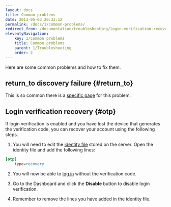 ```yaml
---
layout: docs
title: Common problems
date: 2013-05-03 20:33:12
permalink: /docs/1/common-problems/
redirect_from: /documentation/troubleshooting/login-verification-recovery/
eleventyNavigation:
    key: 1/Common problems
    title: Common problems
    parent: 1/Troubleshooting
    order: 2
---
```


Here are some common problems and how to fix them.

## return_to discovery failure    {#return_to}

This is so common there is a [specific page](/docs/1/return_to) for this problem.

## Login verification recovery   {#otp}

If login verification is enabled and you have lost the device that generates the verification code, you can recover your account using the following steps.

1. You will need to edit the [identity file](/docs/1/identity-files) stored on the server.  Open the identity file and add the following lines:

```ini
[otp]
    type=recovery
```

2. You will now be able to [log in](/docs/1/login) without the verification code.

3. Go to the Dashboard and click the **Disable** button to disable login verification.

4. Remember to remove the lines you have added in the identity file.